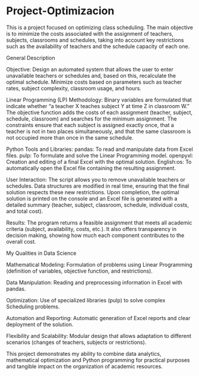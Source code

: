 # Project-Optimizacion
This is a project focused on optimizing class scheduling. The main objective is to minimize the costs associated with the assignment of teachers, subjects, classrooms and schedules, taking into account key restrictions such as the availability of teachers and the schedule capacity of each one.

General Description

Objective:
Design an automated system that allows the user to enter unavailable teachers or schedules and, based on this, recalculate the optimal schedule.
Minimize costs based on parameters such as teacher rates, subject complexity, classroom usage, and hours.

Linear Programming (LP) Methodology:
Binary variables are formulated that indicate whether “a teacher X teaches subject Y at time Z in classroom W.”
The objective function adds the costs of each assignment (teacher, subject, schedule, classroom) and searches for the minimum assignment.
The constraints ensure that each subject is assigned exactly once, that a teacher is not in two places simultaneously, and that the same classroom is not occupied more than once in the same schedule.

Python Tools and Libraries:
pandas: To read and manipulate data from Excel files.
pulp: To formulate and solve the Linear Programming model.
openpyxl: Creation and editing of a final Excel with the optimal solution.
English:os: To automatically open the Excel file containing the resulting assignment.

User Interaction:
The script allows you to remove unavailable teachers or schedules. Data structures are modified in real time, ensuring that the final solution respects these new restrictions.
Upon completion, the optimal solution is printed on the console and an Excel file is generated with a detailed summary (teacher, subject, classroom, schedule, individual costs, and total cost).

Results:
The program returns a feasible assignment that meets all academic criteria (subject, availability, costs, etc.).
It also offers transparency in decision making, showing how much each component contributes to the overall cost.

My Qualities in Data Science

Mathematical Modeling: Formulation of problems using Linear Programming (definition of variables, objective function, and restrictions).

Data Manipulation: Reading and preprocessing information in Excel with pandas.

Optimization: Use of specialized libraries (pulp) to solve complex Scheduling problems.

Automation and Reporting: Automatic generation of Excel reports and clear deployment of the solution.

Flexibility and Scalability: Modular design that allows adaptation to different scenarios (changes of teachers, subjects or restrictions).

This project demonstrates my ability to combine data analytics, mathematical optimization and Python programming for practical purposes and tangible impact on the organization of academic resources.
